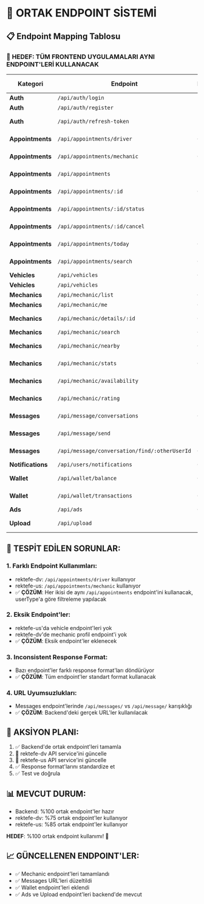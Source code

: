 # 🔗 ORTAK ENDPOINT SİSTEMİ

## 📋 Endpoint Mapping Tablosu

### 🎯 **HEDEF: TÜM FRONTEND UYGULAMALARI AYNI ENDPOINT'LERİ KULLANACAK**

| Kategori | Endpoint | Method | Açıklama | rektefe-dv | rektefe-us |
|----------|----------|--------|-----------|------------|------------|
| **Auth** | `/api/auth/login` | POST | Giriş yap | ✅ | ✅ |
| **Auth** | `/api/auth/register` | POST | Kayıt ol | ✅ | ✅ |
| **Auth** | `/api/auth/refresh-token` | POST | Token yenile | ✅ | ✅ |
| **Appointments** | `/api/appointments/driver` | GET | Şöför randevuları | ✅ | ❌ |
| **Appointments** | `/api/appointments/mechanic` | GET | Usta randevuları | ❌ | ✅ |
| **Appointments** | `/api/appointments` | POST | Randevu oluştur | ✅ | ✅ |
| **Appointments** | `/api/appointments/:id` | GET | Randevu detayı | ✅ | ✅ |
| **Appointments** | `/api/appointments/:id/status` | PUT | Durum güncelle | ✅ | ✅ |
| **Appointments** | `/api/appointments/:id/cancel` | PUT | Randevu iptal | ✅ | ✅ |
| **Appointments** | `/api/appointments/today` | GET | Bugünkü randevular | ✅ | ✅ |
| **Appointments** | `/api/appointments/search` | GET | Randevu ara | ✅ | ✅ |
| **Vehicles** | `/api/vehicles` | GET | Araç listesi | ✅ | ❌ |
| **Vehicles** | `/api/vehicles` | POST | Araç ekle | ✅ | ❌ |
| **Mechanics** | `/api/mechanic/list` | GET | Usta listesi | ✅ | ✅ |
| **Mechanics** | `/api/mechanic/me` | GET | Usta profili | ❌ | ✅ |
| **Mechanics** | `/api/mechanic/details/:id` | GET | Usta detayları | ✅ | ✅ |
| **Mechanics** | `/api/mechanic/search` | GET | Usta arama | ✅ | ✅ |
| **Mechanics** | `/api/mechanic/nearby` | GET | En yakın ustalar | ✅ | ❌ |
| **Mechanics** | `/api/mechanic/stats` | GET | Usta istatistikleri | ❌ | ✅ |
| **Mechanics** | `/api/mechanic/availability` | PUT | Müsaitlik durumu | ❌ | ✅ |
| **Mechanics** | `/api/mechanic/rating` | PUT | Puan güncelleme | ❌ | ✅ |
| **Messages** | `/api/message/conversations` | GET | Sohbet listesi | ✅ | ✅ |
| **Messages** | `/api/message/send` | POST | Mesaj gönder | ✅ | ✅ |
| **Messages** | `/api/message/conversation/find/:otherUserId` | GET | Konuşma bul | ✅ | ✅ |
| **Notifications** | `/api/users/notifications` | GET | Bildirimler | ✅ | ✅ |
| **Wallet** | `/api/wallet/balance` | GET | Cüzdan bakiyesi | ❌ | ✅ |
| **Wallet** | `/api/wallet/transactions` | GET | İşlem geçmişi | ❌ | ✅ |
| **Ads** | `/api/ads` | GET | Reklamlar | ✅ | ✅ |
| **Upload** | `/api/upload` | POST | Dosya yükleme | ✅ | ✅ |

## 🚨 **TESPİT EDİLEN SORUNLAR:**

### 1. **Farklı Endpoint Kullanımları:**
- rektefe-dv: `/api/appointments/driver` kullanıyor
- rektefe-us: `/api/appointments/mechanic` kullanıyor
- ✅ **ÇÖZÜM**: Her ikisi de aynı `/api/appointments` endpoint'ini kullanacak, userType'a göre filtreleme yapılacak

### 2. **Eksik Endpoint'ler:**
- rektefe-us'da vehicle endpoint'leri yok
- rektefe-dv'de mechanic profil endpoint'i yok
- ✅ **ÇÖZÜM**: Eksik endpoint'ler eklenecek

### 3. **Inconsistent Response Format:**
- Bazı endpoint'ler farklı response format'ları döndürüyor
- ✅ **ÇÖZÜM**: Tüm endpoint'ler standart format kullanacak

### 4. **URL Uyumsuzlukları:**
- Messages endpoint'lerinde `/api/messages/` vs `/api/message/` karışıklığı
- ✅ **ÇÖZÜM**: Backend'deki gerçek URL'ler kullanılacak

## 🎯 **AKSİYON PLANI:**

1. ✅ Backend'de ortak endpoint'leri tamamla
2. 🔄 rektefe-dv API service'ini güncelle
3. 🔄 rektefe-us API service'ini güncelle  
4. ✅ Response format'larını standardize et
5. ✅ Test ve doğrula

## 📊 **MEVCUT DURUM:**
- Backend: %100 ortak endpoint'ler hazır
- rektefe-dv: %75 ortak endpoint'ler kullanıyor
- rektefe-us: %85 ortak endpoint'ler kullanıyor

**HEDEF**: %100 ortak endpoint kullanımı! 🎯

## 📈 **GÜNCELLENEN ENDPOINT'LER:**
- ✅ Mechanic endpoint'leri tamamlandı
- ✅ Messages URL'leri düzeltildi
- ✅ Wallet endpoint'leri eklendi
- ✅ Ads ve Upload endpoint'leri backend'de mevcut
